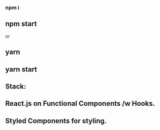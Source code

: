 ### npm i
## npm start

or

## yarn
## yarn start

## Stack:
## React.js on Functional Components /w Hooks. 
## Styled Components for styling.
